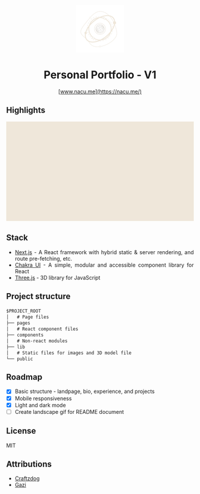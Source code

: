 <div align="center">
  <img src="public/logo-light-nobg.png" alt="logo" width="128"/>
  <h1>Personal Portfolio - V1</h1>

[www.nacu.me](https://nacu.me/)

</div>

## Highlights

  <div align="center">
    <img src="public/screenshots/landpage.gif" alt="landpage image"/>
  </div>
<div align="justify">

## Stack

- [Next.js](https://nextjs.org/) - A React framework with hybrid static & server rendering, and route pre-fetching, etc.
- [Chakra UI](https://chakra-ui.com/) - A simple, modular and accessible component library for React
- [Three.js](https://threejs.org/) - 3D library for JavaScript

## Project structure

```
$PROJECT_ROOT
│   # Page files
├── pages
│   # React component files
├── components
│   # Non-react modules
├── lib
│   # Static files for images and 3D model file
└── public
```

## Roadmap

- [x] Basic structure - landpage, bio, experience, and projects
- [x] Mobile responsiveness
- [x] Light and dark mode
- [ ] Create landscape gif for README document

## License

MIT

## Attributions

- [Craftzdog](https://github.com/craftzdog/craftzdog-homepage)
- [Gazi](https://github.com/gazijarin/Gazi)

</div>
